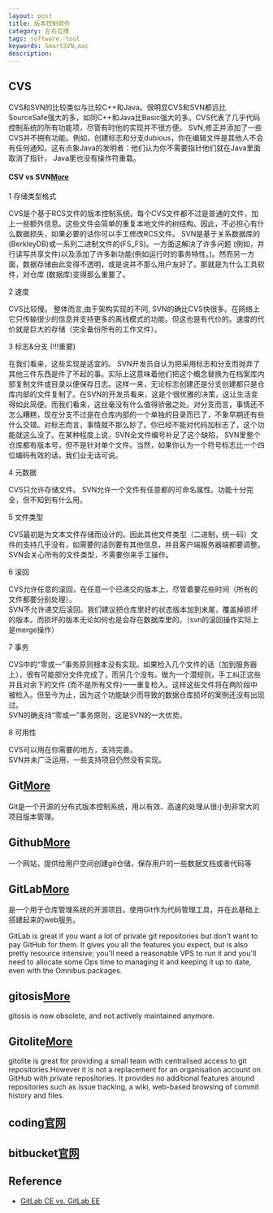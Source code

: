 ```yaml
---
layout: post
title: 版本控制软件
category: 左右互搏
tags: software／tool
keywords: SmartSVN,mac
description: 
---
```


## CVS
CVS和SVN的比较类似与比较C++和Java。很明显CVS和SVN都远比 SourceSafe强大的多，如同C++和Java比Basic强大的多。CVS代表了几乎代码控制系统的所有功能项，尽管有时他的实现并不很方便。 SVN,修正并添加了一些CVS并不拥有功能。例如，创建标志和分支dubious，你在编辑文件是其他人不会有任何通知。这有点象Java的发明者：他们认为你不需要指针他们就在Java里面取消了指针， Java里也没有操作符重载。 
#### CSV vs SVN[More](http://blind.iteye.com/blog/516527)
1 存储类型格式 

CVS是个基于RCS文件的版本控制系统。每个CVS文件都不过是普通的文件，加上一些额外信息。这些文件会简单的重复本地文件的树结构。因此，不必担心有什么数据损失，如果必要的话你可以手工修改RCS文件。 
SVN是基于关系数据库的(BerkleyDB)或一系列二进制文件的(FS_FS)。一方面这解决了许多问题 (例如，并行读写共享文件)以及添加了许多新功能(例如运行时的事务特性。)。然而另一方面，数据存储由此变得不透明，或是说并不那么用户友好了。那就是为什么工具软件，对仓库 (数据库)变得那么重要了。 

2 速度 

CVS比较慢。 
整体而言,由于架构实现的不同, SVN的确比CVS快很多。在网络上它只传输很少的信息并支持更多的离线模式的功能。但这也是有代价的。速度的代价就是巨大的存储（完全备份所有的工作文件）。 

3 标志&分支 (!!!重要) 

在我们看来，这些实现是适宜的。 
SVN开发员自认为把采用标志和分支而抛弃了其他三件东西是件了不起的事。实际上这意味着他们把这个概念替换为在档案库内部复制文件或目录以便保存日志。这样一来，无论标志创建还是分支创建都只是仓库内部的文件复制了。在SVN的开发员看来，这是个很优雅的决策，这让生活变得如此简便。而我们看来，这丝毫没有什么值得骄傲之处。对分支而言，事情还不怎么糟糕，现在分支不过是在仓库内部的一个单独的目录而已了，不象早期还有些什么交错。对标志而言，事情就不那么妙了。你已经不能对代码加标志了，这个功能就这么没了。在某种程度上说，SVN全文件编号补足了这个缺陷，   SVN里整个仓库都有版本号，但不是针对单个文件。当然，如果你认为一个符号标志比一个四位编码有效的话，我们业无话可说。  

4 元数据 

CVS只允许存储文件。 
SVN允许一个文件有任意都的可命名属性。功能十分完全，但不知到有什么用。 

5 文件类型 

CVS最初是为文本文件存储而设计的。因此其他文件类型（二进制，统一码）文件的支持几乎没有，如需要的话则要有其他信息，并且客户端服务器端都要调整。  
SVN会关心所有的文件类型，不需要你来手工操作。 

6 滚回 

CVS允许任意的滚回，在任意一个已递交的版本上，尽管着要花些时间（所有的文件都要分别处理）。  
SVN不允许递交后滚回。我们建议把仓库里好的状态版本加到末尾，覆盖掉损坏的版本。而损坏的版本无论如何也是会存在数据库里的。（svn的滚回操作实际上是merge操作） 

7 事务 

CVS中的“零或一”事务原则根本没有实现。如果检入几个文件的话（加到服务器上），很有可能部分文件完成了，而另几个没有。做为一个潜规则，手工纠正这些并且对余下的文件 (而不是所有文件)一一重复检入。这样这些文件将在两阶段中被检入。但至今为止，因为这个功能缺少而导致的数据仓库损坏的案例还没有出现过。  
SVN的确支持“零或一”事务原则，这是SVN的一大优势。 

8 可用性 

CVS可以用在你需要的地方，支持完善。  
SVN并未广泛运用，一些支持项目仍然没有实现。 

## Git[More](http://www.phperz.com/article/14/0705/3314.html)

Git是一个开源的分布式版本控制系统，用以有效、高速的处理从很小到非常大的项目版本管理。


## Github[More](http://www.phperz.com/article/14/0705/3314.html)

一个网站，提供给用户空间创建git仓储，保存用户的一些数据文档或者代码等

## GitLab[More](https://blog.jalada.co.uk/gitlab-vs-gitolite/)

是一个用于仓库管理系统的开源项目。使用Git作为代码管理工具，并在此基础上搭建起来的web服务。

GitLab is great if you want a lot of private git repositories but don't want to pay GitHub for them. It gives you all the features you expect, but is also pretty resource intensive; you'll need a reasonable VPS to run it and you'll need to allocate some Ops time to managing it and keeping it up to date, even with the Omnibus packages.


## gitosis[More](http://stackoverflow.com/questions/10888300/gitosis-vs-gitolite)

gitosis is now obsolete, and not actively maintained anymore.

## Gitolite[More](https://blog.jalada.co.uk/gitlab-vs-gitolite/)

gitolite is great for providing a small team with centralised access to git repositories.However it is not a replacement for an organisation account on GitHub with private repositories. It provides no additional features around repositories such as issue tracking, a wiki, web-based browsing of commit history and files.

## coding[官网](https://coding.net/)

## bitbucket[官网](https://bitbucket.org/)

## Reference

* [GitLab CE vs. GitLab EE](https://about.gitlab.com/features/#compare)